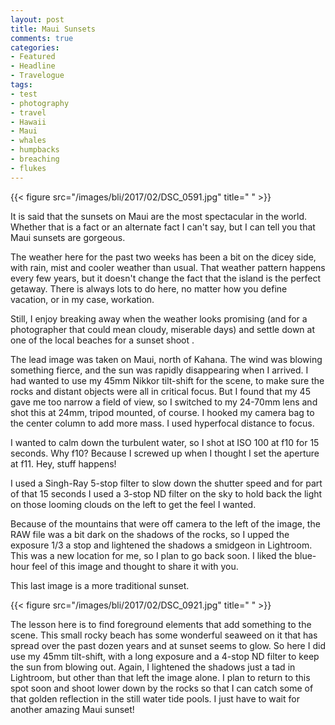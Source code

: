 ```yaml
---
layout: post
title: Maui Sunsets
comments: true
categories:
- Featured
- Headline
- Travelogue
tags:
- test
- photography
- travel
- Hawaii
- Maui
- whales
- humpbacks
- breaching
- flukes
---
```


{{< figure src="/images/bli/2017/02/DSC_0591.jpg" title="  " >}}

It  is said that the sunsets on Maui are the most spectacular in the world. Whether that is a fact or an alternate fact I can't say, but I can tell you that Maui sunsets are gorgeous. 

<!--more-->

The weather here for the past two weeks has been a bit on the dicey side, with rain, mist and cooler weather than usual. That weather pattern happens every few years, but it doesn't change the fact that the island is the perfect getaway. There is always lots to do here, no matter how you define vacation, or in my case, workation. 

Still, I enjoy breaking away when the weather looks promising (and for a photographer that could mean cloudy, miserable days) and settle down at one of the local beaches for a sunset shoot . 

The lead image was taken on Maui, north of Kahana. The wind was blowing something fierce, and the sun was rapidly disappearing when I arrived. I had wanted to use my 45mm Nikkor tilt-shift for the scene, to make sure the rocks and distant objects were all in critical focus. But I found that my 45 gave me too narrow a field of view, so I switched to my 24-70mm lens and shot this at 24mm, tripod mounted, of course. I hooked my camera bag to the center column to add more mass. I used hyperfocal distance to focus. 

I wanted to calm down the turbulent water, so I shot at ISO 100 at f10 for 15 seconds. Why f10? Because I screwed up when I thought I set the aperture at f11. Hey, stuff happens!

I used a Singh-Ray 5-stop filter to slow down the shutter speed and for part of that 15 seconds I used a 3-stop ND filter on the sky to hold back the light on those looming clouds on the left to get the feel I wanted. 

Because of the  mountains that were off camera to the left of the image, the RAW file was a bit dark on the shadows of the rocks, so I upped the exposure 1/3 a stop and lightened the shadows a smidgeon in Lightroom. This was a new location for me, so I plan to go back soon. I liked the blue-hour feel of this image and thought to share it with you. 

This last image is a more traditional sunset. 

{{< figure src="/images/bli/2017/02/DSC_0921.jpg" title="  " >}}

The lesson here is to find foreground elements that add something to the scene. This small rocky beach has some wonderful seaweed on it that has spread over the past dozen years and at sunset seems to glow. So here I did use my 45mm tilt-shift, with a long exposure and a 4-stop ND filter to keep the sun from blowing out. Again, I lightened the shadows just a tad in Lightroom, but other than that left the image alone. I plan to return to this spot soon and shoot lower down by the rocks so that I can catch some of that golden reflection in the still water tide pools. I just have to wait for another amazing Maui sunset!


